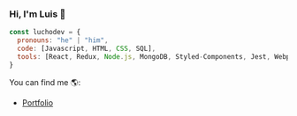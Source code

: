 ### Hi, I'm Luis 👋

```javascript
const luchodev = {
  pronouns: "he" | "him",
  code: [Javascript, HTML, CSS, SQL],
  tools: [React, Redux, Node.js, MongoDB, Styled-Components, Jest, Webpack]
}
```

<!--[![Lucho's github stats](https://github-readme-stats.vercel.app/api?username=luchodev)](https://github.com/luchodev/github-readme-stats)-->

You can find me 🌎:
- [Portfolio](https://www.luisruiz.io)

<!--
**luchodev/luchodev** is a ✨ _special_ ✨ repository because its `README.md` (this file) appears on your GitHub profile.

Here are some ideas to get you started:

- 🔭 I’m currently working on ...
- 🌱 I’m currently learning ...
- 👯 I’m looking to collaborate on ...
- 🤔 I’m looking for help with ...
- 💬 Ask me about ...
- 📫 How to reach me: ...
- 😄 Pronouns: ...
- ⚡ Fun fact: ...
-->
